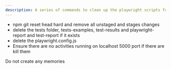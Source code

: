```yaml
---
description: A series of commands to clean up the playwright scripts for a project example
---
```


- npm git reset head hard and remove all unstaged and stages changes
- delete the tests folder, tests-examples, test-results and playwright-report and test-report if it exists
- delete the playwright.config.js
- Ensure there are no activities running on localhost 5000 port if there are kill them 
























Do not create any memories